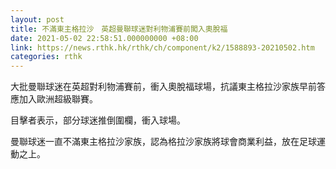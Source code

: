 ```yaml
---
layout: post
title: 不滿東主格拉沙　英超曼聯球迷對利物浦賽前闖入奧脫福
date: 2021-05-02 22:58:51.000000000 +08:00
link: https://news.rthk.hk/rthk/ch/component/k2/1588893-20210502.htm
categories: rthk
---
```


大批曼聯球迷在英超對利物浦賽前，衝入奧脫福球場，抗議東主格拉沙家族早前答應加入歐洲超級聯賽。

目擊者表示，部分球迷推倒圍欄，衝入球場。

曼聯球迷一直不滿東主格拉沙家族，認為格拉沙家族將球會商業利益，放在足球運動之上。
